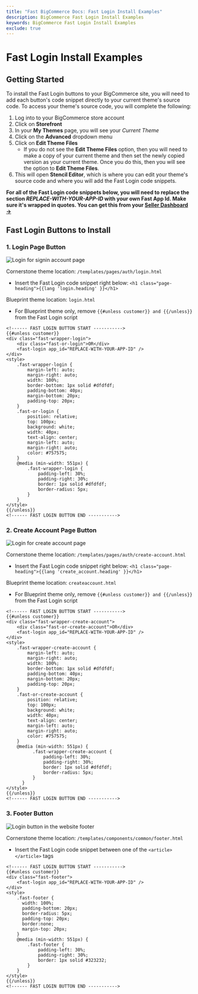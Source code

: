 ```yaml
---
title: "Fast BigCommerce Docs: Fast Login Install Examples"
description: BigCommerce Fast Login Install Examples
keywords: BigCommerce Fast Login Install Examples
exclude: true
---
```


# Fast Login Install Examples

## Getting Started

To install the Fast Login buttons to your BigCommerce site, you will need to add each button's code snippet directly to
your current theme's source code. To access your theme's source code, you will complete the following:

1. Log into to your BigCommerce store account
2. Click on **Storefront**
3. In your **My Themes** page, you will see your _Current Theme_
4. Click on the **Advanced** dropdown menu
5. Click on **Edit Theme Files**
   - If you do not see the **Edit Theme Files** option, then you will need to make a copy of your current theme and
     then set the newly copied version as your current theme. Once you do this, then you will see the option to **Edit Theme Files**.
6. This will open **Stencil Editor**, which is where you can edit your theme's source code and where you will add the Fast Login code snippets.

**For all of the Fast Login code snippets below, you will need to replace the section _REPLACE-WITH-YOUR-APP-ID_ with
your own Fast App Id. Make sure it's wrapped in quotes. You can get this from your [**Seller Dashboard →**](https://www.fast.co/business/dash/profile)**

## Fast Login Buttons to Install

### 1. Login Page Button

![Login for signin account page](images/fast-login/signin-account-page.png)

Cornerstone theme location: `/templates/pages/auth/login.html`

- Insert the Fast Login code snippet right below: `<h1 class="page-heading">{{lang 'login.heading' }}</h1>`

Blueprint theme location: `login.html`

- For Blueprint theme only, remove `{{#unless customer}} and {{/unless}}` from the Fast Login script

```
<!------ FAST LOGIN BUTTON START ----------->
{{#unless customer}}
<div class="fast-wrapper-login">
    <div class="fast-or-login">OR</div>
    <fast-login app_id="REPLACE-WITH-YOUR-APP-ID" />
</div>
<style>
    .fast-wrapper-login {
        margin-left: auto;
        margin-right: auto;
        width: 100%;
        border-bottom: 1px solid #dfdfdf;
        padding-bottom: 40px;
        margin-bottom: 20px;
        padding-top: 20px;
    }
    .fast-or-login {
        position: relative;
        top: 100px;
        background: white;
        width: 40px;
        text-align: center;
        margin-left: auto;
        margin-right: auto;
        color: #757575;
    }
    @media (min-width: 551px) {
        .fast-wrapper-login {
            padding-left: 30%;
            padding-right: 30%;
            border: 1px solid #dfdfdf;
            border-radius: 5px;
        }
    }
</style>
{{/unless}}
<!------ FAST LOGIN BUTTON END ----------->
```

### 2. Create Account Page Button

![Login for create account page](images/fast-login/create-account-page.png)

Cornerstone theme location: `/templates/pages/auth/create-account.html`

- Insert the Fast Login code snippet right below: `<h1 class="page-heading">{{lang 'create_account.heading' }}</h1>`

Blueprint theme location: `createaccount.html`

- For Blueprint theme only, remove `{{#unless customer}} and {{/unless}}` from the Fast Login script

```
<!------ FAST LOGIN BUTTON START ----------->
{{#unless customer}}
<div class="fast-wrapper-create-account">
    <div class="fast-or-create-account">OR</div>
    <fast-login app_id="REPLACE-WITH-YOUR-APP-ID" />
</div>
<style>
    .fast-wrapper-create-account {
        margin-left: auto;
        margin-right: auto;
        width: 100%;
        border-bottom: 1px solid #dfdfdf;
        padding-bottom: 40px;
        margin-bottom: 20px;
        padding-top: 20px;
    }
    .fast-or-create-account {
        position: relative;
        top: 100px;
        background: white;
        width: 40px;
        text-align: center;
        margin-left: auto;
        margin-right: auto;
        color: #757575;
    }
    @media (min-width: 551px) {
          .fast-wrapper-create-account {
              padding-left: 30%;
              padding-right: 30%;
              border: 1px solid #dfdfdf;
              border-radius: 5px;
          }
      }
</style>
{{/unless}}
<!------ FAST LOGIN BUTTON END ----------->
```

### 3. Footer Button

![Login button in the website footer](images/fast-login/login-button-in-footer.png)

Cornerstone theme location: `/templates/components/common/footer.html`

- Insert the Fast Login code snippet between one of the `<article> </article>` tags

```
<!------ FAST LOGIN BUTTON START ----------->
{{#unless customer}}
<div class="fast-footer">
    <fast-login app_id="REPLACE-WITH-YOUR-APP-ID" />
</div>
<style>
    .fast-footer {
      width: 100%;
      padding-bottom: 20px;
      border-radius: 5px;
      padding-top: 20px;
      border:none;
      margin-top: 20px;
    }
    @media (min-width: 551px) {
        .fast-footer {
            padding-left: 30%;
            padding-right: 30%;
            border: 1px solid #323232;
        }
    }
</style>
{{/unless}}
<!------ FAST LOGIN BUTTON END ----------->
```

